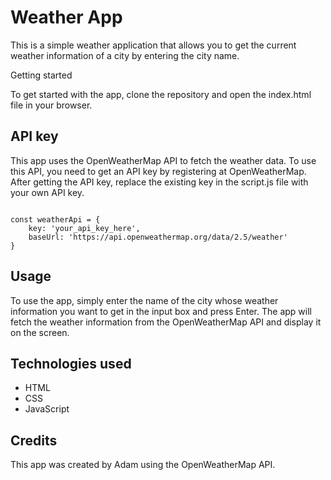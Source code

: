 # Weather App

This is a simple weather application that allows you to get the current weather information of a city by entering the city name.

Getting started

To get started with the app, clone the repository and open the index.html file in your browser.

## API key

This app uses the OpenWeatherMap API to fetch the weather data. To use this API, you need to get an API key by registering at OpenWeatherMap. After getting the API key, replace the existing key in the script.js file with your own API key.
```

const weatherApi = {
    key: 'your_api_key_here',
    baseUrl: 'https://api.openweathermap.org/data/2.5/weather'
}
```
## Usage
To use the app, simply enter the name of the city whose weather information you want to get in the input box and press Enter. The app will fetch the weather information from the OpenWeatherMap API and display it on the screen.

## Technologies used

- HTML
- CSS
- JavaScript
## Credits

This app was created by Adam using the OpenWeatherMap API.
